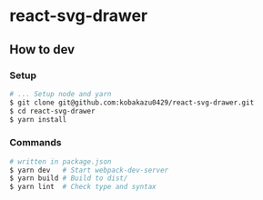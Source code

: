 # react-svg-drawer

## How to dev

### Setup

```bash
# ... Setup node and yarn
$ git clone git@github.com:kobakazu0429/react-svg-drawer.git
$ cd react-svg-drawer
$ yarn install
```

### Commands

```bash
# written in package.json
$ yarn dev   # Start webpack-dev-server
$ yarn build # Build to dist/
$ yarn lint  # Check type and syntax
```

